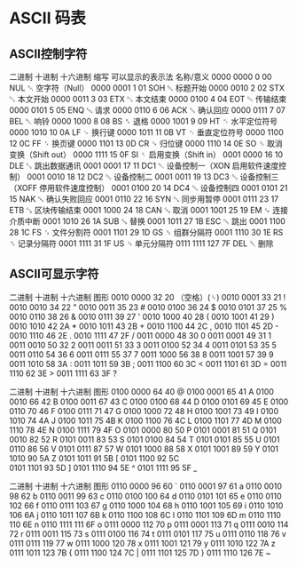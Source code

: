 # ASCII 码表

## ASCII控制字符

二进制	十进制	十六进制	缩写	可以显示的表示法	名称/意义
0000 0000	0	00	NUL	␀	空字符（Null）
0000 0001	1	01	SOH	␁	标题开始
0000 0010	2	02	STX	␂	本文开始
0000 0011	3	03	ETX	␃	本文结束
0000 0100	4	04	EOT	␄	传输结束
0000 0101	5	05	ENQ	␅	请求
0000 0110	6	06	ACK	␆	确认回应
0000 0111	7	07	BEL	␇	响铃
0000 1000	8	08	BS	␈	退格
0000 1001	9	09	HT	␉	水平定位符号
0000 1010	10	0A	LF	␊	换行键
0000 1011	11	0B	VT	␋	垂直定位符号
0000 1100	12	0C	FF	␌	换页键
0000 1101	13	0D	CR	␍	归位键
0000 1110	14	0E	SO	␎	取消变换（Shift out）
0000 1111	15	0F	SI	␏	启用变换（Shift in）
0001 0000	16	10	DLE	␐	跳出数据通讯
0001 0001	17	11	DC1	␑	设备控制一（XON 启用软件速度控制）
0001 0010	18	12	DC2	␒	设备控制二
0001 0011	19	13	DC3	␓	设备控制三（XOFF 停用软件速度控制）
0001 0100	20	14	DC4	␔	设备控制四
0001 0101	21	15	NAK	␕	确认失败回应
0001 0110	22	16	SYN	␖	同步用暂停
0001 0111	23	17	ETB	␗	区块传输结束
0001 1000	24	18	CAN	␘	取消
0001 1001	25	19	EM	␙	连接介质中断
0001 1010	26	1A	SUB	␚	替换
0001 1011	27	1B	ESC	␛	跳出
0001 1100	28	1C	FS	␜	文件分割符
0001 1101	29	1D	GS	␝	组群分隔符
0001 1110	30	1E	RS	␞	记录分隔符
0001 1111	31	1F	US	␟	单元分隔符
0111 1111	127	7F	DEL	␡	删除

## ASCII可显示字符

二进制	十进制	十六进制	图形
0010 0000	32	20	（空格）(␠)
0010 0001	33	21	!
0010 0010	34	22	"
0010 0011	35	23	#
0010 0100	36	24	$
0010 0101	37	25	 %
0010 0110	38	26	&
0010 0111	39	27	'
0010 1000	40	28	(
0010 1001	41	29	)
0010 1010	42	2A	*
0010 1011	43	2B	+
0010 1100	44	2C	,
0010 1101	45	2D	-
0010 1110	46	2E	.
0010 1111	47	2F	/
0011 0000	48	30	0
0011 0001	49	31	1
0011 0010	50	32	2
0011 0011	51	33	3
0011 0100	52	34	4
0011 0101	53	35	5
0011 0110	54	36	6
0011 0111	55	37	7
0011 1000	56	38	8
0011 1001	57	39	9
0011 1010	58	3A	:
0011 1011	59	3B	;
0011 1100	60	3C	<
0011 1101	61	3D	=
0011 1110	62	3E	>
0011 1111	63	3F	?
 	
二进制	十进制	十六进制	图形
0100 0000	64	40	@
0100 0001	65	41	A
0100 0010	66	42	B
0100 0011	67	43	C
0100 0100	68	44	D
0100 0101	69	45	E
0100 0110	70	46	F
0100 0111	71	47	G
0100 1000	72	48	H
0100 1001	73	49	I
0100 1010	74	4A	J
0100 1011	75	4B	K
0100 1100	76	4C	L
0100 1101	77	4D	M
0100 1110	78	4E	N
0100 1111	79	4F	O
0101 0000	80	50	P
0101 0001	81	51	Q
0101 0010	82	52	R
0101 0011	83	53	S
0101 0100	84	54	T
0101 0101	85	55	U
0101 0110	86	56	V
0101 0111	87	57	W
0101 1000	88	58	X
0101 1001	89	59	Y
0101 1010	90	5A	Z
0101 1011	91	5B	[
0101 1100	92	5C	\
0101 1101	93	5D	]
0101 1110	94	5E	^
0101 1111	95	5F	_	 	

二进制	十进制	十六进制	图形
0110 0000	96	60	`
0110 0001	97	61	a
0110 0010	98	62	b
0110 0011	99	63	c
0110 0100	100	64	d
0110 0101	101	65	e
0110 0110	102	66	f
0110 0111	103	67	g
0110 1000	104	68	h
0110 1001	105	69	i
0110 1010	106	6A	j
0110 1011	107	6B	k
0110 1100	108	6C	l
0110 1101	109	6D	m
0110 1110	110	6E	n
0110 1111	111	6F	o
0111 0000	112	70	p
0111 0001	113	71	q
0111 0010	114	72	r
0111 0011	115	73	s
0111 0100	116	74	t
0111 0101	117	75	u
0111 0110	118	76	v
0111 0111	119	77	w
0111 1000	120	78	x
0111 1001	121	79	y
0111 1010	122	7A	z
0111 1011	123	7B	{
0111 1100	124	7C	|
0111 1101	125	7D	}
0111 1110	126	7E	~
